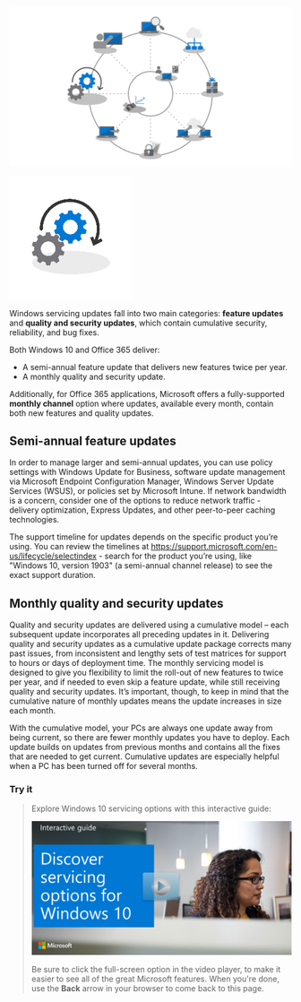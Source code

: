 ![step 7 highlighted on deployment wheel](../media/step-7-wheel.png)

![step 7 icon](../media/step-7-icon.png)

Windows servicing updates fall into two main categories: **feature updates** and **quality and security updates**, which contain cumulative security, reliability, and bug fixes. 

Both Windows 10 and Office 365 deliver:

- A semi-annual feature update that delivers new features twice per year.
- A monthly quality and security update. 

Additionally, for Office 365 applications, Microsoft offers a fully-supported **monthly channel** option where updates, available every month, contain both new features and quality updates.

## Semi-annual feature updates

In order to manage larger and semi-annual updates, you can use policy settings with Windows Update for Business, software update management via Microsoft Endpoint Configuration Manager, Windows Server Update Services (WSUS), or policies set by Microsoft Intune. If network bandwidth is a concern, consider one of the options to reduce network traffic - delivery optimization, Express Updates, and other peer-to-peer caching technologies.

The support timeline for updates depends on the specific product you’re using. You can review the timelines at https://support.microsoft.com/en-us/lifecycle/selectindex - search for the product you’re using, like "Windows 10, version 1903" (a semi-annual channel release) to see the exact support duration.

## Monthly quality and security updates

Quality and security updates are delivered using a cumulative model – each subsequent update incorporates all preceding updates in it. Delivering quality and security updates as a cumulative update package corrects many past issues, from inconsistent and lengthy sets of test matrices for support to hours or days of deployment time. The monthly servicing model is designed to give you flexibility to limit the roll-out of new features to twice per year, and if needed to even skip a feature update, while still receiving quality and security updates. It’s important, though, to keep in mind that the cumulative nature of monthly updates means the update increases in size each month.

With the cumulative model, your PCs are always one update away from being current, so there are fewer monthly updates you have to deploy. Each update builds on updates from previous months and contains all the fixes that are needed to get current. Cumulative updates are especially helpful when a PC has been turned off for several months.

### Try it

>Explore Windows 10 servicing options with this interactive guide:
>
> <a href="https://mslearn.cloudguides.com/guides/Discover%20servicing%20options%20for%20Windows%2010">![Discover servicing options for Windows 10](../media/lab-servicing-options.png)</a>  
>
>Be sure to click the full-screen option in the video player, to make it easier to see all of the great Microsoft features. When you're done, use the **Back** arrow in your browser to come back to this page. 

